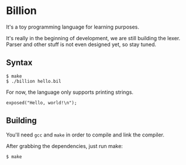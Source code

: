 # Billion
It's a toy programming language for learning purposes.

It's really in the beginning of development, we are still building the lexer.
Parser and other stuff is not even designed yet, so stay tuned.

## Syntax
```
$ make
$ ./billion hello.bil
```

For now, the language only supports printing strings.

```text
exposed("Hello, world!\n");
```

## Building
You'll need `gcc` and `make` in order to compile and link the compiler.

After grabbing the dependencies, just run make:
```bash
$ make
```
